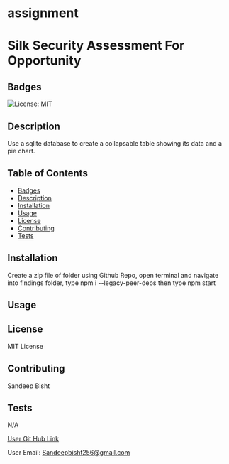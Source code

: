# assignment
# Silk Security Assessment For Opportunity  

## Badges

![License: MIT](https://img.shields.io/badge/License-MIT-yellow.svg)

## Description

Use a sqlite database to create a collapsable table showing its data and a pie chart.

## Table of Contents
* [Badges](#badges)
* [Description](#description)
* [Installation](#installation)
* [Usage](#usage)
* [License](#license)
* [Contributing](#contributing)
* [Tests](#tests)


## Installation

Create a zip file of folder using Github Repo, open terminal and navigate into findings folder, type  npm i --legacy-peer-deps     then type npm start    


## Usage 



## License

MIT License

## Contributing

Sandeep Bisht

## Tests

N/A

[User Git Hub Link](https://github.com/Sandeep1138/assignment/ )

User Email: Sandeepbisht256@gmail.com
